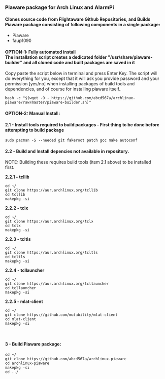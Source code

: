 ### Piaware package for Arch Linux and AlarmPi
#### Clones source code from Flightaware Github Repositories, and Builds Piaware package consisting of following components in a single package:</br>
- Piaware
- faup1090


#### OPTION-1: Fully automated install </br>The installation script creates a dedicated folder "/usr/share/piaware-builder" and all cloned code and built packages are saved in it
Copy paste the script below in terminal and press Enter Key. The script will do everything for you, except that it will ask you provide password and your permission [yes/no] when installing packages of build tools and dependencies, and of course for installing piaware itself..

```
bash -c "$(wget -O - https://github.com/abcd567a/archlinux-piaware/raw/master/piaware-builder.sh)"  

```

#### OPTION-2: Manual Install:

#### 2.1 - Install tools required to build packages - First thing to be done before attempting to build package </br>
`sudo pacman -S --needed git fakeroot patch gcc make autoconf `


#### 2.2 - Build and Install depencies not available in repository.</br>
NOTE: Building these requires build tools (item 2.1 above) to be installed first.</br>

**2.2.1 - tcllib** </br>
```
cd ~/
git clone https://aur.archlinux.org/tcllib  
cd tcllib  
makepkg -si  
```

**2.2.2 - tclx** </br>

```
cd ~/
git clone https://aur.archlinux.org/tclx  
cd tclx  
makepkg -si  
```

**2.2.3 - tcltls** </br>
```
cd ~/
git clone https://aur.archlinux.org/tcltls  
cd tcltls  
makepkg -si  
```

**2.2.4 - tcllauncher** </br>
```
cd ~/
git clone https://aur.archlinux.org/tcllauncher  
cd tcllauncher  
makepkg -si  
```

**2.2.5 - mlat-client** </br>
```
cd ~/
git clone https://github.com/mutability/mlat-client  
cd mlat-client 
makepkg -si  
```

</br>

#### 3 - Build Piaware package: </br>

```
cd ~/
git clone https://github.com/abcd567a/archlinux-piaware   
cd archlinux-piaware   
makepkg -si  
cd ../  
```
